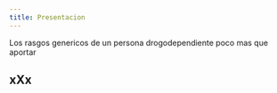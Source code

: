 ```yaml
---
title: Presentacion
---
```


Los rasgos genericos de un persona drogodependiente poco mas que aportar 

## xXx
